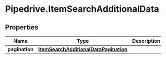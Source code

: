 # Pipedrive.ItemSearchAdditionalData

## Properties

Name | Type | Description | Notes
------------ | ------------- | ------------- | -------------
**pagination** | [**ItemSearchAdditionalDataPagination**](ItemSearchAdditionalDataPagination.md) |  | [optional] 


